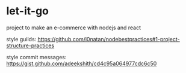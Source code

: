 # let-it-go
project to make an e-commerce with nodejs and react


style guilds: 
    https://github.com/i0natan/nodebestpractices#1-project-structure-practices

style commit messages:
    https://gist.github.com/adeekshith/cd4c95a064977cdc6c50
